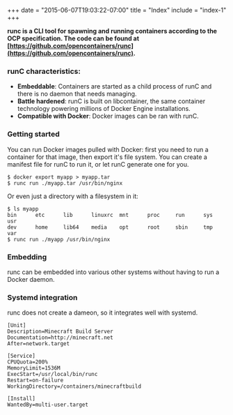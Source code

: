 +++
date = "2015-06-07T19:03:22-07:00"
title = "Index"
include = "index-1"
+++

**runc is a CLI tool for spawning and running containers according to the OCP specification. The code can be found at [https://github.com/opencontainers/runc](https://github.com/opencontainers/runc).**


### runC characteristics:

* **Embeddable**: Containers are started as a child process of runC and there is no daemon that needs managing.
* **Battle hardened**: runC is built on libcontainer, the same container technology powering millions of Docker Engine installations.
* **Compatible with Docker**: Docker images can be ran with runC.

### Getting started

You can run Docker images pulled with Docker: first you need to run a container for that image, then export it's file system. You can create a manifest file for runC to run it, or let runC generate one for you.

```
$ docker export myapp > myapp.tar
$ runc run ./myapp.tar /usr/bin/nginx
```

Or even just a directory with a filesystem in it:

```
$ ls myapp
bin      etc      lib      linuxrc  mnt      proc     run      sys      usr
dev      home     lib64    media    opt      root     sbin     tmp      var
$ runc run ./myapp /usr/bin/nginx
```

### Embedding

runc can be embedded into various other systems without having to run a Docker daemon.

### Systemd integration

runc does not create a dameon, so it integrates well with systemd.

```
[Unit]
Description=Minecraft Build Server
Documentation=http://minecraft.net
After=network.target

[Service]
CPUQuota=200%
MemoryLimit=1536M
ExecStart=/usr/local/bin/runc
Restart=on-failure
WorkingDirectory=/containers/minecraftbuild

[Install]
WantedBy=multi-user.target
```
